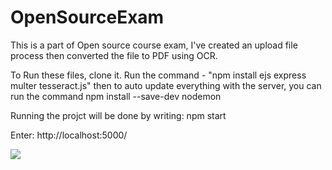 # OpenSourceExam
This is a part of Open source course exam, I've created an upload file process then converted the file to PDF using OCR.


To Run these files, clone it.
Run the command - "npm install ejs express multer tesseract.js"
then to auto update everything with the server, you can run the command
npm install --save-dev nodemon


Running the projct will be done by writing:
npm start

Enter: http://localhost:5000/

![](OpenSourceExam.gif)



